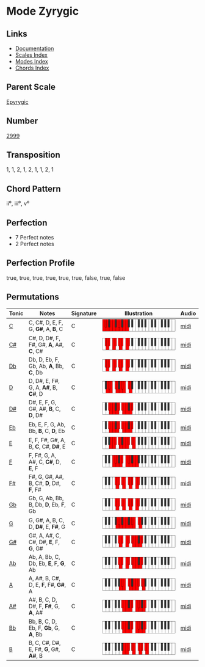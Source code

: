 # Mode Zyrygic

## Links

- [Documentation](README.md)
- [Scales Index](Scales.md)
- [Modes Index](Modes.md)
- [Chords Index](Chords.md)

## Parent Scale

[Epyrygic](ScaleEpyrygic.md)

## Number

[2999](https://ianring.com/musictheory/scales/2999)

## Transposition

1, 1, 2, 1, 2, 1, 1, 2, 1

## Chord Pattern

ii⁰, iii⁰, v⁰

## Perfection

- 7 Perfect notes
- 2 Perfect notes

## Perfection Profile

true, true, true, true, true, true, false, true, false

## Permutations

| Tonic | Notes | Signature | Illustration | Audio |
|-------|-------|-----------|--------------|-------|
| [C](ModeCNaturalZyrygic.md) | C, C#, D, E, F, G, **G#**, A, **B**, C | C | ![CNaturalZyrygic](ModeCNaturalZyrygic.png) | [midi](https://github.com/edipermadi/music/blob/main/docs/ModeCNaturalZyrygic.mid?raw=true) |
| [C#](ModeCSharpZyrygic.md) | C#, D, D#, F, F#, G#, **A**, A#, **C**, C# | C | ![CSharpZyrygic](ModeCSharpZyrygic.png) | [midi](https://github.com/edipermadi/music/blob/main/docs/ModeCSharpZyrygic.mid?raw=true) |
| [Db](ModeDFlatZyrygic.md) | Db, D, Eb, F, Gb, Ab, **A**, Bb, **C**, Db | C | ![DFlatZyrygic](ModeDFlatZyrygic.png) | [midi](https://github.com/edipermadi/music/blob/main/docs/ModeDFlatZyrygic.mid?raw=true) |
| [D](ModeDNaturalZyrygic.md) | D, D#, E, F#, G, A, **A#**, B, **C#**, D | C | ![DNaturalZyrygic](ModeDNaturalZyrygic.png) | [midi](https://github.com/edipermadi/music/blob/main/docs/ModeDNaturalZyrygic.mid?raw=true) |
| [D#](ModeDSharpZyrygic.md) | D#, E, F, G, G#, A#, **B**, C, **D**, D# | C | ![DSharpZyrygic](ModeDSharpZyrygic.png) | [midi](https://github.com/edipermadi/music/blob/main/docs/ModeDSharpZyrygic.mid?raw=true) |
| [Eb](ModeEFlatZyrygic.md) | Eb, E, F, G, Ab, Bb, **B**, C, **D**, Eb | C | ![EFlatZyrygic](ModeEFlatZyrygic.png) | [midi](https://github.com/edipermadi/music/blob/main/docs/ModeEFlatZyrygic.mid?raw=true) |
| [E](ModeENaturalZyrygic.md) | E, F, F#, G#, A, B, **C**, C#, **D#**, E | C | ![ENaturalZyrygic](ModeENaturalZyrygic.png) | [midi](https://github.com/edipermadi/music/blob/main/docs/ModeENaturalZyrygic.mid?raw=true) |
| [F](ModeFNaturalZyrygic.md) | F, F#, G, A, A#, C, **C#**, D, **E**, F | C | ![FNaturalZyrygic](ModeFNaturalZyrygic.png) | [midi](https://github.com/edipermadi/music/blob/main/docs/ModeFNaturalZyrygic.mid?raw=true) |
| [F#](ModeFSharpZyrygic.md) | F#, G, G#, A#, B, C#, **D**, D#, **F**, F# | C | ![FSharpZyrygic](ModeFSharpZyrygic.png) | [midi](https://github.com/edipermadi/music/blob/main/docs/ModeFSharpZyrygic.mid?raw=true) |
| [Gb](ModeGFlatZyrygic.md) | Gb, G, Ab, Bb, B, Db, **D**, Eb, **F**, Gb | C | ![GFlatZyrygic](ModeGFlatZyrygic.png) | [midi](https://github.com/edipermadi/music/blob/main/docs/ModeGFlatZyrygic.mid?raw=true) |
| [G](ModeGNaturalZyrygic.md) | G, G#, A, B, C, D, **D#**, E, **F#**, G | C | ![GNaturalZyrygic](ModeGNaturalZyrygic.png) | [midi](https://github.com/edipermadi/music/blob/main/docs/ModeGNaturalZyrygic.mid?raw=true) |
| [G#](ModeGSharpZyrygic.md) | G#, A, A#, C, C#, D#, **E**, F, **G**, G# | C | ![GSharpZyrygic](ModeGSharpZyrygic.png) | [midi](https://github.com/edipermadi/music/blob/main/docs/ModeGSharpZyrygic.mid?raw=true) |
| [Ab](ModeAFlatZyrygic.md) | Ab, A, Bb, C, Db, Eb, **E**, F, **G**, Ab | C | ![AFlatZyrygic](ModeAFlatZyrygic.png) | [midi](https://github.com/edipermadi/music/blob/main/docs/ModeAFlatZyrygic.mid?raw=true) |
| [A](ModeANaturalZyrygic.md) | A, A#, B, C#, D, E, **F**, F#, **G#**, A | C | ![ANaturalZyrygic](ModeANaturalZyrygic.png) | [midi](https://github.com/edipermadi/music/blob/main/docs/ModeANaturalZyrygic.mid?raw=true) |
| [A#](ModeASharpZyrygic.md) | A#, B, C, D, D#, F, **F#**, G, **A**, A# | C | ![ASharpZyrygic](ModeASharpZyrygic.png) | [midi](https://github.com/edipermadi/music/blob/main/docs/ModeASharpZyrygic.mid?raw=true) |
| [Bb](ModeBFlatZyrygic.md) | Bb, B, C, D, Eb, F, **Gb**, G, **A**, Bb | C | ![BFlatZyrygic](ModeBFlatZyrygic.png) | [midi](https://github.com/edipermadi/music/blob/main/docs/ModeBFlatZyrygic.mid?raw=true) |
| [B](ModeBNaturalZyrygic.md) | B, C, C#, D#, E, F#, **G**, G#, **A#**, B | C | ![BNaturalZyrygic](ModeBNaturalZyrygic.png) | [midi](https://github.com/edipermadi/music/blob/main/docs/ModeBNaturalZyrygic.mid?raw=true) |
